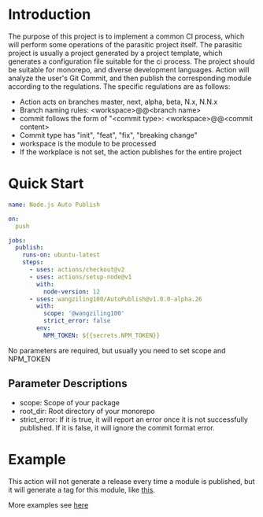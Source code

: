 # Introduction

The purpose of this project is to implement a common CI process, which will perform some operations of the parasitic project itself. The parasitic project is usually a project generated by a project template, which generates a configuration file suitable for the ci process. The project should be suitable for monorepo, and diverse development languages. Action will analyze the user's Git Commit, and then publish the corresponding module according to the regulations. The specific regulations are as follows:  
- Action acts on branches master, next, alpha, beta, N.x, N.N.x  
- Branch naming rules: \<workspace>@@\<branch name>  
- commit follows the form of "\<commit type>: \<workspace>@@\<commit content>  
- Commit type has "init", "feat", "fix", "breaking change"  
- workspace is the module to be processed
- If the workplace is not set, the action publishes for the entire project

# Quick Start
```yml
name: Node.js Auto Publish

on:
  push

jobs:
  publish:
    runs-on: ubuntu-latest
    steps:
      - uses: actions/checkout@v2
      - uses: actions/setup-node@v1
        with:
          node-version: 12
      - uses: wangziling100/AutoPublish@v1.0.0-alpha.26
        with:
          scope: '@wangziling100'
          strict_error: false
        env:
          NPM_TOKEN: ${{secrets.NPM_TOKEN}}
```
No parameters are required, but usually you need to set scope and NPM_TOKEN 
## Parameter Descriptions
- scope: Scope of your package
- root_dir: Root directory of your monorepo
- strict_error: If it is true, it will report an error once it is not successfully published. If it is false, it will ignore the commit format error.
# Example
This action will not generate a release every time a module is published, but it will generate a tag for this module, like [this](https://github.com/wangziling100/AutoPublishTest/tags). 

More examples see [here](https://github.com/wangziling100/AutoPublishTest/actions)
